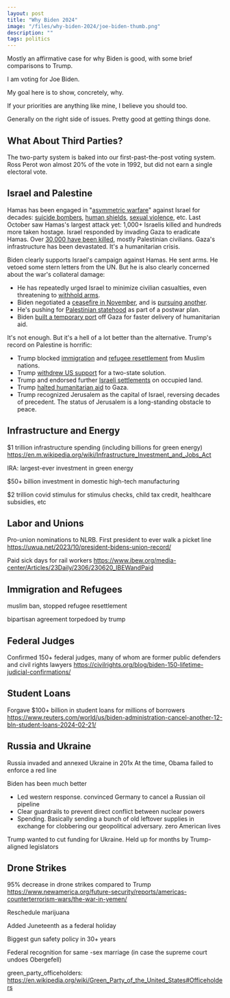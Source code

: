 ```yaml
---
layout: post
title: "Why Biden 2024"
image: "/files/why-biden-2024/joe-biden-thumb.png"
description: ""
tags: politics
---
```



Mostly an affirmative case for why Biden is good, with some brief comparisons to Trump.






I am voting for Joe Biden. 

My goal here is to show, concretely, why.

If your priorities are anything like mine, I believe you should too.

Generally on the right side of issues. Pretty good at getting things done.

## What About Third Parties?

The two-party system is baked into our first-past-the-post voting system. Ross Perot won almost 20% of the vote in 1992, but did not earn a single electoral vote. 

## Israel and Palestine

<!--
First, a quick summary of [the world's most intractable conflict](https://papers.ssrn.com/sol3/papers.cfm?abstract_id=3965270):

Antisemitism in Europe induced large-scale Jewish immigration to the Middle East beginning in the 1800s. A Jewish state was proposed by Britain during WWI, then accepted by the UN following WWII. Arab states refused to recognize Israel. 

After some wars, Israel was left occupying the Palestinian territories of Gaza and the West Bank, both occupied by Arabs.

Relations have since normalized between Israel and [several Arab states][arab_states_recognize_israel]

Palestinians in Gaza and the West Bank 

[19th_century_zionism]: https://en.wikipedia.org/wiki/Lovers_of_Zion
[1917_declaration]: https://en.wikipedia.org/wiki/Balfour_Declaration
[un_partition_plan]: https://en.wikipedia.org/wiki/United_Nations_Partition_Plan_for_Palestine

[arab_states_recognize_israel]: https://www.aljazeera.com/news/2023/9/15/map-which-mena-countries-have-diplomatic-ties-with-israel

Unique relationship might be part of the calculus.
Peace is unlikely as long as Hamas runs Gaza and Likud runs Israel. 
Going too deep...

Maybe Biden is [playing the long game][netanyahu_long_game], laying the groundwork for a lasting peace after Hamas and Likud are [out of power][dems_israel_elections].


Conspiracy theories. 

Netanyahu will likely die in prison if he ever loses an election. Hard to get leverage on him.

Easy to see Netanyahu align with Putin, as another right-wing leader happy to encroach on its neighbors. This would be very bad for the USA. Israel has been deeply entangled in US intelligence operations since 9-11. Israel also has NATO-level access to US military technology. 
Vetoed some stern letters from the UN, usually because he wants to see more blame pointed at Hamas.

"From the river to the sea" is literally calling for the destruction of Israel! 


-->

Hamas has been engaged in "[asymmetric warfare][hamas_goals]" against Israel for decades: [suicide bombers][wiki_hamas], [human shields][hamas_tunnels_not_bunkers], [sexual violence][hamas_rape], etc. 
Last October saw Hamas's largest attack yet: 1,000+ Israelis killed and hundreds more taken hostage.
Israel responded by invading Gaza to eradicate Hamas.
Over [30,000 have been killed][gaza_casualties], mostly Palestinian civilians.
Gaza's infrastructure has been devastated.
It's a humanitarian crisis.

Biden clearly supports Israel's campaign against Hamas. 
He sent arms. 
He vetoed some stern letters from the UN. 
But he is also clearly concerned about the war's collateral damage:

- He has repeatedly urged Israel to minimize civilian casualties, even threatening to [withhold arms][rafah_arms].
- Biden negotiated a [ceasefire in November][gaza_ceasefire_2023], and is [pursuing another][ceasefire_work_2024].
- He's pushing for [Palestinian statehood][palestinian_statehood] as part of a postwar plan.
- Biden [built a temporary port][gaza_port] off Gaza for faster delivery of humanitarian aid. 

It's not enough.
But it's a hell of a lot better than the alternative.
Trump's record on Palestine is horrific:

- Trump blocked [immigration][trump_muslim_ban] and [refugee resettlement][trump_refugees] from Muslim nations.
- Trump [withdrew US support][trump_peace_plan] for a two-state solution. 
- Trump and endorsed further [Israeli settlements][trump_peace_plan] on occupied land.
- Trump [halted humanitarian aid][trump_halted_aid] to Gaza.
- Trump recognized Jerusalem as the capital of Israel, reversing decades of precedent. The status of Jerusalem is a long-standing obstacle to peace.

[trump_peace_plan]: https://en.wikipedia.org/wiki/Trump_peace_plan
[trump_halted_aid]: https://www.reuters.com/article/idUSKCN1L923C/
[trump_refugees]: https://www.pewresearch.org/short-reads/2019/10/07/key-facts-about-refugees-to-the-u-s/
[trump_muslim_ban]: https://en.wikipedia.org/wiki/Executive_Order_13769

[most_intractable_conflict]: https://papers.ssrn.com/sol3/papers.cfm?abstract_id=3965270
[netanyahu_long_game]: https://www.theatlantic.com/ideas/archive/2023/12/biden-netanyahu-geopolitics-israel-hamas-war/676357/
[dems_israel_elections]: https://apnews.com/article/joe-biden-netanyahu-israel-gaza-schumer-de9cc522cdce548469578a4be48c7349

[gaza_port]: https://www.reuters.com/world/us/biden-announce-gaza-aid-port-construction-state-union-speech-2024-03-07/
[ceasefire_work_2024]: https://www.reuters.com/world/middle-east/fighting-shifa-hospital-rages-with-blinken-cairo-gaza-talks-2024-03-21/
[no_lebanon_strike]: https://www.wsj.com/world/middle-east/how-biden-averted-a-second-front-by-convincing-israel-not-to-attack-hezbollah-on-oct-11-e14a0a3b
[palestinian_statehood]: https://apnews.com/article/israel-hamas-war-news-01-18-2024-73d552c6e73e0dc3783a0a11b2b5f67d
[gaza_ceasefire_2023]: https://en.wikipedia.org/wiki/2023_Israel%E2%80%93Hamas_ceasefire
[gaza_casualties]: https://en.wikipedia.org/wiki/Casualties_of_the_Israel%E2%80%93Hamas_war
[hamas_goals]: https://www.adl.org/resources/blog/hamas-its-own-words
[hamas_rape]: https://www.aljazeera.com/news/2024/3/4/reasonable-grounds-to-believe-hamas-committed-sexual-violence-un
[hamas_tunnels_not_bunkers]: https://www.memri.org/reports/hamas-official-mousa-abu-marzouk-tunnels-gaza-were-built-protect-hamas-fighters-not
[pew_gaza]: https://www.pewresearch.org/2024/03/21/majority-in-u-s-say-israel-has-valid-reasons-for-fighting-fewer-say-the-same-about-hamas/
[rafah_arms]: https://www.reuters.com/world/biden-says-bombs-us-has-paused-sending-israel-have-killed-civilians-2024-05-08/
[wiki_hamas]: https://en.wikipedia.org/wiki/Hamas#

[gaza_water_siege]: https://www.dailymail.co.uk/news/article-12633015/gaza-water-israel-palestine-war-president-joe-biden-benjamin-netanyahu.html
[gallup_gaza_sympathy]: https://news.gallup.com/poll/472070/democrats-sympathies-middle-east-shift-palestinians.aspx


## Infrastructure and Energy

$1 trillion infrastructure spending (including billions for green energy) 
https://en.m.wikipedia.org/wiki/Infrastructure_Investment_and_Jobs_Act

IRA: largest-ever investment in green energy

$50+ billion investment in domestic high-tech manufacturing 

$2 trillion covid stimulus for stimulus checks, child tax credit, healthcare subsidies, etc

## Labor and Unions

Pro-union nominations to NLRB. First president to ever walk a picket line
https://uwua.net/2023/10/president-bidens-union-record/

Paid sick days for rail workers
https://www.ibew.org/media-center/Articles/23Daily/2306/230620_IBEWandPaid

## Immigration and Refugees

muslim ban, stopped refugee resettlement

bipartisan agreement torpedoed by trump



## Federal Judges

Confirmed 150+ federal judges, many of whom are former public defenders and civil rights lawyers
https://civilrights.org/blog/biden-150-lifetime-judicial-confirmations/

## Student Loans

Forgave $100+ billion in student loans for millions of borrowers
https://www.reuters.com/world/us/biden-administration-cancel-another-12-bln-student-loans-2024-02-21/


## Russia and Ukraine

Russia invaded and annexed Ukraine in 201x
At the time, Obama failed to enforce a red line

Biden has been much better
- Led western response. convinced Germany to cancel a Russian oil pipeline
- Clear guardrails to prevent direct conflict between nuclear powers
- Spending. Basically sending a bunch of old leftover supplies in exchange for clobbering our geopolitical adversary. zero American lives

Trump wanted to cut funding for Ukraine. Held up for months by Trump-aligned legislators


## Drone Strikes

95% decrease in drone strikes compared to Trump
https://www.newamerica.org/future-security/reports/americas-counterterrorism-wars/the-war-in-yemen/













Reschedule marijuana 


Added Juneteenth as a federal holiday


Biggest gun safety policy in 30+ years




Federal recognition for same -sex marriage (in case the supreme court undoes Obergefell)






green_party_officeholders: https://en.wikipedia.org/wiki/Green_Party_of_the_United_States#Officeholders


